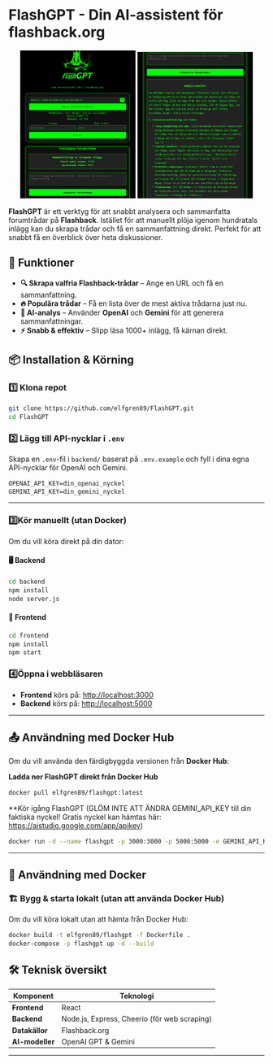# FlashGPT - Din AI-assistent för flashback.org

<p align="center">
  <img src="FlashGPT1.png" alt="FlashGPT Gränssnitt" width="45%">
  <img src="FlashGPT2.png" alt="Exempel på analys" width="45%">
</p>


**FlashGPT** är ett verktyg för att snabbt analysera och sammanfatta forumtrådar på **Flashback**. Istället för att manuellt plöja igenom hundratals inlägg kan du skrapa trådar och få en sammanfattning direkt. Perfekt för att snabbt få en överblick över heta diskussioner.

## 🚀 Funktioner

- **🔍 Skrapa valfria Flashback-trådar** – Ange en URL och få en sammanfattning.
- **🔥 Populära trådar** – Få en lista över de mest aktiva trådarna just nu.
- **🤖 AI-analys** – Använder **OpenAI** och **Gemini** för att generera sammanfattningar.
- **⚡ Snabb & effektiv** – Slipp läsa 1000+ inlägg, få kärnan direkt.

## 📦 Installation & Körning

### 1️⃣ Klona repot
```sh
git clone https://github.com/elfgren89/FlashGPT.git
cd FlashGPT
```

### 2️⃣ Lägg till API-nycklar i `.env`
Skapa en `.env`-fil i `backend/` baserat på `.env.example` och fyll i dina egna API-nycklar för OpenAI och Gemini.

```env
OPENAI_API_KEY=din_openai_nyckel
GEMINI_API_KEY=din_gemini_nyckel
```

---

###  3️⃣Kör manuellt (utan Docker)
Om du vill köra direkt på din dator:

#### 🖥️ Backend
```sh
cd backend
npm install
node server.js
```

#### 🎨 Frontend
```sh
cd frontend
npm install
npm start
```

### 4️⃣Öppna i webbläsaren
- **Frontend** körs på: [http://localhost:3000](http://localhost:3000)
- **Backend** körs på: [http://localhost:5000](http://localhost:5000)

---


## 📤 Användning med Docker Hub

Om du vill använda den färdigbyggda versionen från **Docker Hub**:

**Ladda ner FlashGPT direkt från Docker Hub**
```sh
docker pull elfgren89/flashgpt:latest

```
**Kör igång FlashGPT 
(GLÖM INTE ATT ÄNDRA GEMINI_API_KEY till din faktiska nyckel! Gratis nyckel kan hämtas här: https://aistudio.google.com/app/apikey)
```sh
docker run -d --name flashgpt -p 3000:3000 -p 5000:5000 -e GEMINI_API_KEY=your_gemini_key_here -e USE_GEMINI=true elfgren89/flashgpt

```





---

## 🐳 Användning med Docker

### 🏗️ Bygg & starta lokalt (utan att använda Docker Hub)
Om du vill köra lokalt utan att hämta från Docker Hub:

```sh
docker build -t elfgren89/flashgpt -f Dockerfile .
docker-compose -p flashgpt up -d --build
```



## 🛠️ Teknisk översikt

| Komponent   | Teknologi |
|-------------|----------|
| **Frontend**  | React|
| **Backend**   | Node.js, Express, Cheerio (för web scraping) |
| **Datakällor** | Flashback.org |
| **AI-modeller** | OpenAI GPT & Gemini |

---